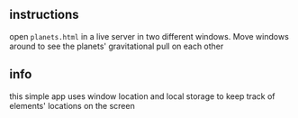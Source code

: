 ## instructions
open `planets.html` in a live server in two different windows. Move windows around to see the planets' gravitational pull on each other

## info
this simple app uses window location and local storage to keep track of elements' locations on the screen